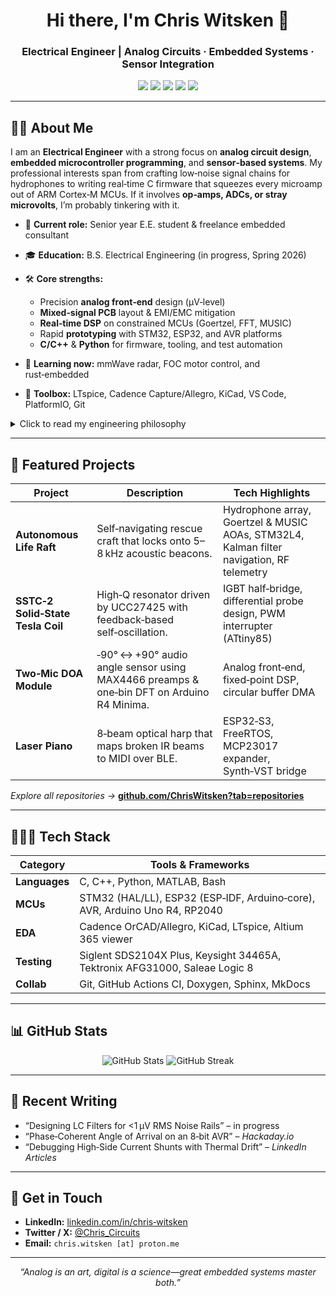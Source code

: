 <h1 align="center">Hi there, I'm Chris Witsken 👋</h1>
<h3 align="center">Electrical Engineer | Analog Circuits · Embedded Systems · Sensor Integration</h3>

<p align="center">
  <img src="https://img.shields.io/badge/Analog%20Circuits-Expert-green?style=for-the-badge&logo=analogdevices&logoColor=white"/>
  <img src="https://img.shields.io/badge/Microcontrollers-STM32%20%7C%20ESP32%20%7C%20AVR-blue?style=for-the-badge&logo=stmicroelectronics&logoColor=white"/>
  <img src="https://img.shields.io/badge/C%2FC%2B%2B-Embedded%20Firmware-blueviolet?style=for-the-badge&logo=cplusplus&logoColor=white"/>
  <img src="https://img.shields.io/badge/Sensors-IMU%20%7C%20Hydrophone%20%7C%20Optical-informational?style=for-the-badge"/>
  <img src="https://img.shields.io/badge/PCB%20Design-Cadence%20Allegro%20%7C%20KiCad-critical?style=for-the-badge&logo=altiumdesigner&logoColor=white"/>
</p>

---

## 👨‍💼 About Me

I am an **Electrical Engineer** with a strong focus on **analog circuit design**, **embedded microcontroller programming**, and **sensor‑based systems**. My professional interests span from crafting low‑noise signal chains for hydrophones to writing real‑time C firmware that squeezes every microamp out of ARM Cortex‑M MCUs. If it involves **op‑amps, ADCs, or stray microvolts**, I’m probably tinkering with it.

* 🔌 **Current role:** Senior year E.E. student & freelance embedded consultant
* 🎓 **Education:** B.S. Electrical Engineering (in progress, Spring 2026)
* 🛠 **Core strengths:**

  * Precision **analog front‑end** design (µV‑level)
  * **Mixed‑signal PCB** layout & EMI/EMC mitigation
  * **Real‑time DSP** on constrained MCUs (Goertzel, FFT, MUSIC)
  * Rapid **prototyping** with STM32, ESP32, and AVR platforms
  * **C/C++** & **Python** for firmware, tooling, and test automation
* 🌱 **Learning now:** mmWave radar, FOC motor control, and rust‑embedded
* 🧰 **Toolbox:** LTspice, Cadence Capture/Allegro, KiCad, VS Code, PlatformIO, Git

<details>
<summary>Click to read my engineering philosophy</summary>

> **“Measure twice, filter once.”**
> I believe great hardware starts with understanding the physics—charge, noise, and bandwidth—and great firmware starts with deterministic state machines. I design with manufacturability, testability, and **clarity of intent** top‑of‑mind.

</details>

---

## 🚀 Featured Projects

| Project                           | Description                                                                              | Tech Highlights                                                                          |
| --------------------------------- | ---------------------------------------------------------------------------------------- | ---------------------------------------------------------------------------------------- |
| **Autonomous Life Raft**          | Self‑navigating rescue craft that locks onto 5–8 kHz acoustic beacons.                   | Hydrophone array, Goertzel & MUSIC AOAs, STM32L4, Kalman filter navigation, RF telemetry |
| **SSTC‑2 Solid‑State Tesla Coil** | High‑Q resonator driven by UCC27425 with feedback‑based self‑oscillation.                | IGBT half‑bridge, differential probe design, PWM interrupter (ATtiny85)                  |
| **Two‑Mic DOA Module**            | ‑90° ↔ +90° audio angle sensor using MAX4466 preamps & one‑bin DFT on Arduino R4 Minima. | Analog front‑end, fixed‑point DSP, circular buffer DMA                                   |
| **Laser Piano**                   | 8‑beam optical harp that maps broken IR beams to MIDI over BLE.                          | ESP32‑S3, FreeRTOS, MCP23017 expander, Synth‑VST bridge                                  |

*Explore all repositories →* **[github.com/ChrisWitsken?tab=repositories](https://github.com/ChrisWitsken?tab=repositories)**

---

## 🧑🏻‍💻 Tech Stack

| Category      | Tools & Frameworks                                                         |
| ------------- | -------------------------------------------------------------------------- |
| **Languages** | C, C++, Python, MATLAB, Bash                                               |
| **MCUs**      | STM32 (HAL/LL), ESP32 (ESP‑IDF, Arduino‑core), AVR, Arduino Uno R4, RP2040 |
| **EDA**       | Cadence OrCAD/Allegro, KiCad, LTspice, Altium 365 viewer                   |
| **Testing**   | Siglent SDS2104X Plus, Keysight 34465A, Tektronix AFG31000, Saleae Logic 8 |
| **Collab**    | Git, GitHub Actions CI, Doxygen, Sphinx, MkDocs                            |

---

## 📊 GitHub Stats

<p align="center">
  <img src="https://github-readme-stats.vercel.app/api?username=ChrisWitsken&show_icons=true&theme=default&hide_border=true" alt="GitHub Stats"/>
  <img src="https://github-readme-streak-stats.herokuapp.com/?user=ChrisWitsken&hide_border=true" alt="GitHub Streak"/>
</p>

---

## 📝 Recent Writing

* “Designing LC Filters for <1 µV RMS Noise Rails” – in progress
* “Phase‑Coherent Angle of Arrival on an 8‑bit AVR” – *Hackaday.io*
* “Debugging High‑Side Current Shunts with Thermal Drift” – *LinkedIn Articles*

---

## 🤝 Get in Touch

* **LinkedIn:** [linkedin.com/in/chris‑witsken](https://linkedin.com/in/chris-witsken)
* **Twitter / X:** [@Chris\_Circuits](https://twitter.com/Chris_Circuits)
* **Email:** `chris.witsken [at] proton.me`

---

<p align="center">
  <em>“Analog is an art, digital is a science—great embedded systems master both.”</em>
</p>

